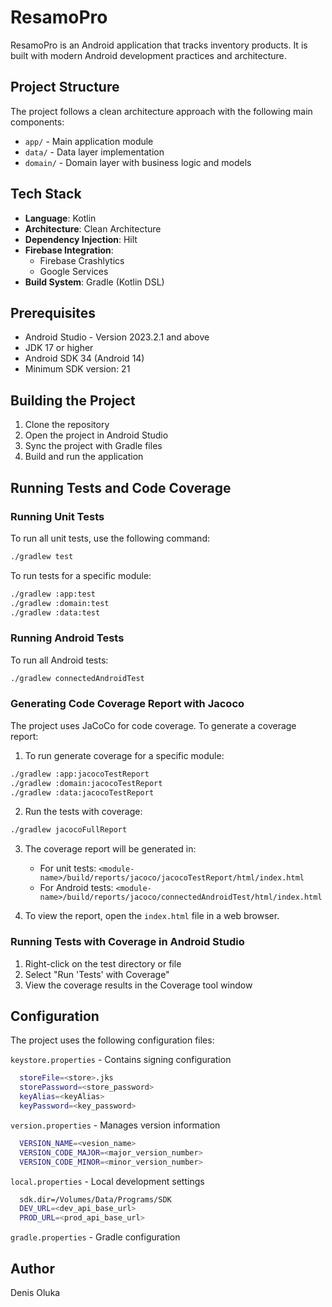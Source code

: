 # ResamoPro

ResamoPro is an Android application that tracks inventory products. It is built with modern Android development practices and architecture.

## Project Structure

The project follows a clean architecture approach with the following main components:

- `app/` - Main application module
- `data/` - Data layer implementation
- `domain/` - Domain layer with business logic and models

## Tech Stack

- **Language**: Kotlin
- **Architecture**: Clean Architecture
- **Dependency Injection**: Hilt
- **Firebase Integration**: 
  - Firebase Crashlytics
  - Google Services
- **Build System**: Gradle (Kotlin DSL)

## Prerequisites

- Android Studio - Version 2023.2.1 and above
- JDK 17 or higher
- Android SDK 34 (Android 14)
- Minimum SDK version: 21

## Building the Project

1. Clone the repository
2. Open the project in Android Studio
3. Sync the project with Gradle files
4. Build and run the application

## Running Tests and Code Coverage

### Running Unit Tests
To run all unit tests, use the following command:
```bash
./gradlew test
```

To run tests for a specific module:
```bash
./gradlew :app:test
./gradlew :domain:test
./gradlew :data:test
```

### Running Android Tests
To run all Android tests:
```bash
./gradlew connectedAndroidTest
```

### Generating Code Coverage Report with Jacoco
The project uses JaCoCo for code coverage. To generate a coverage report:

1. To run generate coverage for a specific module:
```bash
./gradlew :app:jacocoTestReport
./gradlew :domain:jacocoTestReport
./gradlew :data:jacocoTestReport
```

2. Run the tests with coverage:
```bash
./gradlew jacocoFullReport
```

3. The coverage report will be generated in:
   - For unit tests: `<module-name>/build/reports/jacoco/jacocoTestReport/html/index.html`
   - For Android tests: `<module-name>/build/reports/jacoco/connectedAndroidTest/html/index.html`

3. To view the report, open the `index.html` file in a web browser.

### Running Tests with Coverage in Android Studio
1. Right-click on the test directory or file
2. Select "Run 'Tests' with Coverage"
3. View the coverage results in the Coverage tool window

## Configuration

The project uses the following configuration files:

`keystore.properties` - Contains signing configuration
```bash
  storeFile=<store>.jks
  storePassword=<store_password>
  keyAlias=<keyAlias>
  keyPassword=<key_password>
```
`version.properties` - Manages version information
```bash
  VERSION_NAME=<vesion_name>
  VERSION_CODE_MAJOR=<major_version_number>
  VERSION_CODE_MINOR=<minor_version_number>
```

`local.properties` - Local development settings
```bash
  sdk.dir=/Volumes/Data/Programs/SDK
  DEV_URL=<dev_api_base_url>
  PROD_URL=<prod_api_base_url>
```
 `gradle.properties` - Gradle configuration


## Author

Denis Oluka